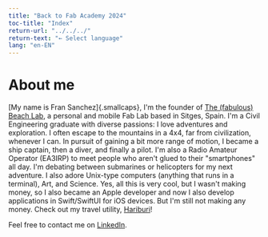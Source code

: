 ```yaml
---
title: "Back to Fab Academy 2024"
toc-title: "Index"
return-url: "../../../"
return-text: "← Select language"
lang: "en-EN"
---
```

# About me
[My name is Fran Sanchez]{.smallcaps}, I'm the founder of [The (fabulous) Beach Lab](http://beachlab.org), a personal and mobile Fab Lab based in Sitges, Spain. I'm a Civil Engineering graduate with diverse passions: I love adventures and exploration. I often escape to the mountains in a 4x4, far from civilization, whenever I can. In pursuit of gaining a bit more range of motion, I became a ship captain, then a diver, and finally a pilot. I'm also a Radio Amateur Operator (EA3IRP) to meet people who aren't glued to their "smartphones" all day. I'm debating between submarines or helicopters for my next adventure. I also adore Unix-type computers (anything that runs in a terminal), Art, and Science. Yes, all this is very cool, but I wasn't making money, so I also became an Apple developer and now I also develop applications in Swift/SwiftUI for iOS devices. But I'm still not making any money. Check out my travel utility, [Hariburi](https://apps.apple.com/us/app/hariburi/id1599749190)!

Feel free to contact me on [LinkedIn](https://www.linkedin.com/in/fsancheza/).



